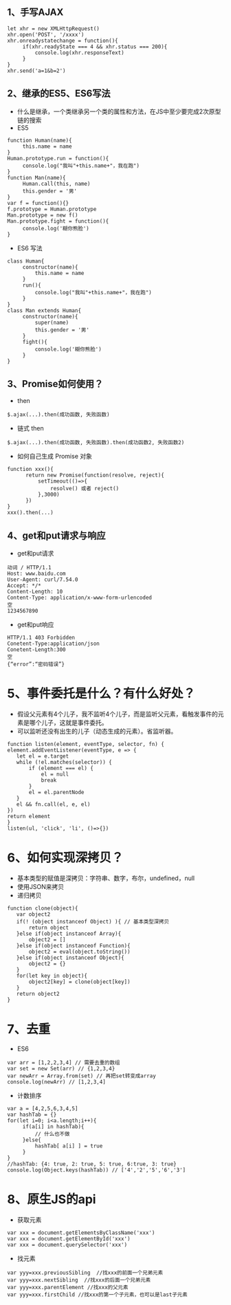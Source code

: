 ## 1、手写AJAX
```
let xhr = new XMLHttpRequest()
xhr.open('POST', '/xxxx')
xhr.onreadystatechange = function(){
     if(xhr.readyState === 4 && xhr.status === 200){
         console.log(xhr.responseText)
     }
}
xhr.send('a=1&b=2')
```

## 2、继承的ES5、ES6写法

- 什么是继承，一个类继承另一个类的属性和方法，在JS中至少要完成2次原型链的搜索
- ES5

```
function Human(name){
     this.name = name
}
Human.prototype.run = function(){
     console.log("我叫"+this.name+"，我在跑")
}
function Man(name){
     Human.call(this, name)
     this.gender = '男'
}
var f = function(){}
f.prototype = Human.prototype
Man.prototype = new f()
Man.prototype.fight = function(){
     console.log('糊你熊脸')
}
```

- ES6 写法
```
class Human{
     constructor(name){
         this.name = name
     }
     run(){
         console.log("我叫"+this.name+"，我在跑")
     }
}
class Man extends Human{
     constructor(name){
         super(name)
         this.gender = '男'
     }
     fight(){
         console.log('糊你熊脸')
     }
}
```

## 3、Promise如何使用？
- then
```
$.ajax(...).then(成功函数, 失败函数)
```

- 链式 then  
```
$.ajax(...).then(成功函数, 失败函数).then(成功函数2, 失败函数2)
```

- 如何自己生成 Promise 对象 
```
function xxx(){
      return new Promise(function(resolve, reject){
          setTimeout(()=>{
              resolve() 或者 reject()
          },3000)
      })
}
xxx().then(...)
```

## 4、get和put请求与响应

- get和put请求
```
动词 / HTTP/1.1
Host: www.baidu.com
User-Agent: curl/7.54.0
Accept: */*
Content-Length: 10
Content-Type: application/x-www-form-urlencoded
空
1234567890
```

- get和put响应
```
HTTP/1.1 403 Forbidden
Conetent-Type:application/json
Conetent-Length:300
空
{“error”:“密码错误”}
```

# 5、事件委托是什么？有什么好处？
* 假设父元素有4个儿子，我不监听4个儿子，而是监听父元素，看触发事件的元素是哪个儿子，这就是事件委托。
* 可以监听还没有出生的儿子（动态生成的元素）。省监听器。
```
function listen(element, eventType, selector, fn) {
element.addEventListener(eventType, e => {
   let el = e.target
   while (!el.matches(selector)) {
       if (element === el) {
           el = null
           break
       }
       el = el.parentNode
   }
   el && fn.call(el, e, el)
})
return element
} 
listen(ul, 'click', 'li', ()=>{})
```

# 6、如何实现深拷贝？
* 基本类型的赋值是深拷贝：字符串、数字，布尔，undefined，null
* 使用JSON来拷贝
* 递归拷贝
```
function clone(object){
   var object2
   if(! (object instanceof Object) ){ // 基本类型深拷贝
       return object
   }else if(object instanceof Array){
       object2 = []
   }else if(object instanceof Function){
       object2 = eval(object.toString())
   }else if(object instanceof Object){
       object2 = {}
   }
   for(let key in object){
       object2[key] = clone(object[key])
   }
   return object2
}
```

# 7、去重
- ES6
```
var arr = [1,2,2,3,4] // 需要去重的数组
var set = new Set(arr) // {1,2,3,4}
var newArr = Array.from(set) // 再把set转变成array
console.log(newArr) // [1,2,3,4]
```

- 计数排序
```
var a = [4,2,5,6,3,4,5]
var hashTab = {}
for(let i=0; i<a.length;i++){
     if(a[i] in hashTab){
         // 什么也不做
     }else{
         hashTab[ a[i] ] = true
     }
}
//hashTab: {4: true, 2: true, 5: true, 6:true, 3: true}
console.log(Object.keys(hashTab)) // ['4','2','5','6','3']
```

# 8、原生JS的api

- 获取元素
```
var xxx = document.getElementsByClassName('xxx')
var xxx = document.getElementById('xxx')
var xxx = document.querySelector('xxx')
```

- 找元素
```
var yyy=xxx.previousSibling  //找xxx的前面一个兄弟元素
var yyy=xxx.nextSibling  //找xxx的后面一个兄弟元素
var yyy=xxx.parentElement //找xxx的父元素
var yyy=xxx.firstChild //找xxx的第一个子元素，也可以是last子元素
```







